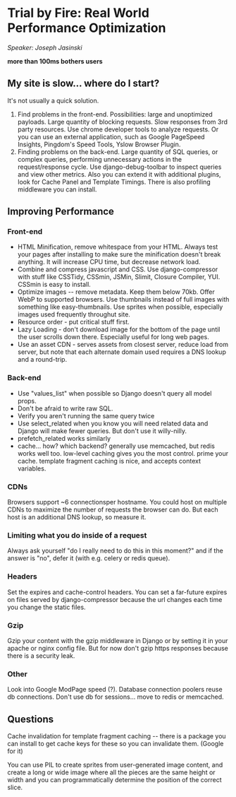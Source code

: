 # Trial by Fire: Real World Performance Optimization

_Speaker: Joseph Jasinski_


**more than 100ms bothers users**


## My site is slow... where do I start?

It's not usually a quick solution.

1. Find problems in the front-end. Possibilities: large and unoptimized 
   payloads. Large quantity of blocking requests. Slow responses from 3rd
   party resources. Use chrome developer tools to analyze requests. Or you
   can use an external application, such as Google PageSpeed Insights, 
   Pingdom's Speed Tools, Yslow Browser Plugin.
2. Finding problems on the back-end. Large quantity of SQL queries, or complex
   queries, performing unnecessary actions in the request/response cycle.
   Use django-debug-toolbar to inspect queries and view other metrics. Also
   you can extend it with additional plugins, look for Cache Panel and
   Template Timings. There is also profiling middleware you can install.

## Improving Performance

### Front-end

- HTML Minification, remove whitespace from your HTML. Always test your pages
  after installing to make sure the minification doesn't break anything. It
  will increase CPU time, but decrease network load.
- Combine and compress javascript and CSS. Use django-compressor with stuff
  like CSSTidy, CSSmin, JSMin, Slimit, Closure Compiler, YUI. CSSmin is easy
  to install.
- Optimize images -- remove metadata. Keep them below 70kb. Offer WebP to
  supported browsers. Use thumbnails instead of full images with something
  like easy-thumbnails. Use sprites when possible, especially images used
  frequently throughut site.
- Resource order - put critical stuff first.
- Lazy Loading - don't download image for the bottom of the page until the 
  user scrolls down there. Especially useful for long web pages.
- Use an asset CDN - serves assets from closest server, reduce load from
  server, but note that each alternate domain used requires a DNS lookup and a
  round-trip.

### Back-end

- Use "values\_list" when possible so Django doesn't query all model props.
- Don't be afraid to write raw SQL.
- Verify you aren't running the same query twice
- Use select\_related when you know you will need related data and Django will
  make fewer queries. But don't use it willy-nilly.
- prefetch\_related works similarly
- cache... how? which backend? generally use memcached, but redis works well
  too. low-level caching gives you the most control. prime your cache.
  template fragment caching is nice, and accepts context variables.

### CDNs

Browsers support ~6 connectionsper hostname. You could host on multiple CDNs to
maximize the number of requests the browser can do. But each host is an 
additional DNS lookup, so measure it.

### Limiting what you do inside of a request

Always ask yourself "do I really need to do this in this moment?" and if the
answer is "no", defer it (with e.g. celery or redis queue).

### Headers

Set the expires and cache-control headers. You can set a far-future expires on
files served by django-compressor because the url changes each time you change
the static files.

### Gzip

Gzip your content with the gzip middleware in Django or by setting it in your
apache or nginx config file. But for now don't gzip https responses because
there is a security leak.

### Other

Look into Google ModPage speed (?). Database connection poolers reuse db
connections. Don't use db for sessions... move to redis or memcached.

## Questions

Cache invalidation for template fragment caching -- there is a package you
can install to get cache keys for these so you can invalidate them. (Google
for it)

You can use PIL to create sprites from user-generated image content, and create
a long or wide image where all the pieces are the same height or width and you
can programmatically determine the position of the correct slice.

